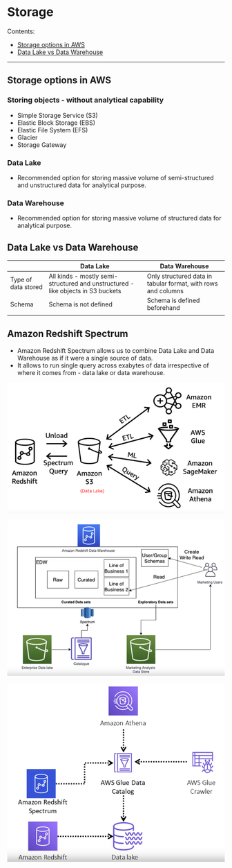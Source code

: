 # Storage

Contents: 
- [Storage options in AWS](#storage-options-in-aws)
- [Data Lake vs Data Warehouse](#data-lake-vs-data-warehouse)



---
## Storage options in AWS

### Storing objects - without analytical capability
* Simple Storage Service (S3)
* Elastic Block Storage (EBS)
* Elastic File System (EFS)
* Glacier
* Storage Gateway

### Data Lake
* Recommended option for storing massive volume of semi-structured and unstructured data for analytical purpose. 

### Data Warehouse
* Recommended option for storing massive volume of structured data for analytical purpose. 

## Data Lake vs Data Warehouse

|                     | Data Lake                                                                        | Data Warehouse                                                |
| ------------------- | -------------------------------------------------------------------------------- | ------------------------------------------------------------- |
| Type of data stored | All kinds - mostly semi-structured and unstructured - like objects in S3 buckets | Only structured data in tabular format, with rows and columns |
| Schema              | Schema is not defined                                                            | Schema is defined beforehand                                  |
|                     |                                                                                  |                                                               |


## Amazon Redshift Spectrum
* Amazon Redshift Spectrum allows us to combine Data Lake and Data Warehouse as if it were a single source of data. 
* It allows to run single query across exabytes of data irrespective of where it comes from - data lake or data warehouse. 

![Data Lake and Data Warehouse](assets/storage/data_lake_data_warehouse.png)


![Amazon Redshift Spectrum](assets/storage/redshift_spectrum.png)


![Redshift Spectrum II](assets/storage/redshift_spectrum_II.png)